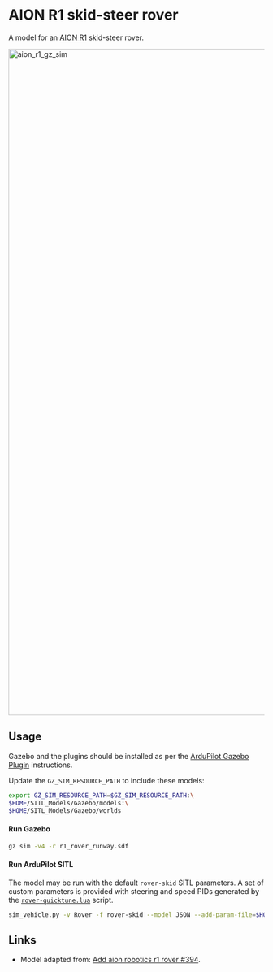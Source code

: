 # AION R1 skid-steer rover

A model for an [AION R1](https://discuss.ardupilot.org/t/ardurover-r1-available-now/22109) skid-steer rover.

<img width="1312" alt="aion_r1_gz_sim" src="https://github.com/ArduPilot/SITL_Models/assets/24916364/58f25501-5863-423c-a5bd-6c3cbf9612e3">

## Usage

Gazebo and the plugins should be installed as per the [ArduPilot Gazebo Plugin](https://github.com/ArduPilot/ardupilot_gazebo) instructions.

Update the `GZ_SIM_RESOURCE_PATH` to include these models:

```bash
export GZ_SIM_RESOURCE_PATH=$GZ_SIM_RESOURCE_PATH:\
$HOME/SITL_Models/Gazebo/models:\
$HOME/SITL_Models/Gazebo/worlds
```

#### Run Gazebo

```bash
gz sim -v4 -r r1_rover_runway.sdf
```

#### Run ArduPilot SITL

The model may be run with the default `rover-skid` SITL parameters.
A set of custom parameters is provided with steering and speed PIDs
generated by the [`rover-quicktune.lua`](https://github.com/ArduPilot/ardupilot/blob/master/libraries/AP_Scripting/applets/rover-quicktune.lua) script.

```bash
sim_vehicle.py -v Rover -f rover-skid --model JSON --add-param-file=$HOME/SITL_Models/Gazebo/config/r1_rover.param --console --map
```

## Links

- Model adapted from: [Add aion robotics r1 rover #394](https://github.com/PX4/PX4-SITL_gazebo-classic/pull/394).